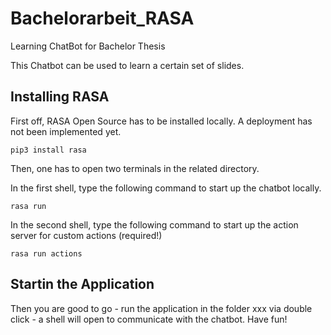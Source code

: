 # Bachelorarbeit_RASA
Learning ChatBot for Bachelor Thesis 

This Chatbot can be used to learn a certain set of slides. 

## Installing RASA
First off, RASA Open Source has to be installed locally. A deployment has not been implemented yet. 

```shell
pip3 install rasa
```

Then, one has to open two terminals in the related directory. 

In the first shell, type the following command to start up the chatbot locally. 

```shell
rasa run 
```

In the second shell, type the following command to start up the action server for custom actions (required!)

```shell
rasa run actions
```

## Startin the Application
Then you are good to go - run the application in the folder xxx via double click - a shell will open to communicate with the chatbot. Have fun! 

